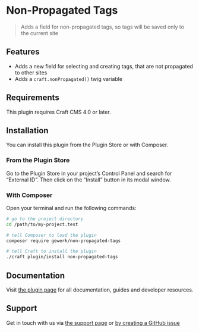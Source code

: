 # Non-Propagated Tags

> Adds a field for non-propagated tags, so tags will be saved only to the current site

## Features

* Adds a new field for selecting and creating tags, that are not propagated to other sites
* Adds a `craft.nonPropagated()` twig variable

## Requirements

This plugin requires Craft CMS 4.0 or later.

## Installation

You can install this plugin from the Plugin Store or with Composer.

### From the Plugin Store

Go to the Plugin Store in your project’s Control Panel and search for “External ID”. Then click on the “Install” button in its modal window.

### With Composer

Open your terminal and run the following commands:

```bash
# go to the project directory
cd /path/to/my-project.test

# tell Composer to load the plugin
composer require gewerk/non-propagated-tags

# tell Craft to install the plugin
./craft plugin/install non-propagated-tags
```

## Documentation

Visit [the plugin page](https://gewerk.dev/plugins/non-propagated-tags) for all documentation, guides and developer resources.

## Support

Get in touch with us via [the support page](https://gewerk.dev/support) or [by creating a GitHub issue](https://github.com/gewerk/non-propagated-tags/issues)
